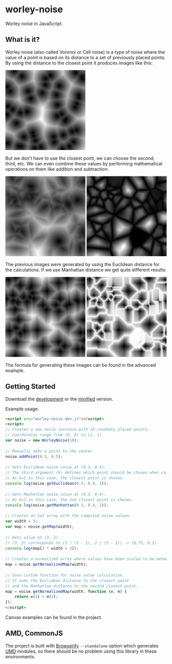 # worley-noise

Worley noise in JavaScript.

## What is it?
Worley noise (also called Voronoi or Cell noise) is a type of noise where the value of a point is based on its distance to a set of previously placed points. By using the distance to the closest point it produces images like this:

![](img/e1.png)

But we don't have to use the closest point, we can choose the second, third, etc. We can even combine these values by performing mathematical operations on them like addition and subtraction:

![](img/e2.png) ![](img/e3.png)

The previous images were generated by using the Euclidean distance for the calculations. If we use Manhattan distance we get quite different results:

![](img/m1.png) ![](img/m2.png)

The formula for generating these images can be found in the advanced example.

## Getting Started
Download the [development][max] or the [minified][min] version.

[max]: https://raw.githubusercontent.com/zsoltc/worley-noise/master/bin/worley-noise.dev.js
[min]: https://raw.githubusercontent.com/zsoltc/worley-noise/master/bin/worley-noise.min.js

Example usage:

```html
<script src="worley-noise.dev.js"></script>
<script>
// Creates a new noise instance with 10 randomly placed points.
// Coordinates range from (0, 0) to (1, 1).
var noise = new WorleyNoise(10);

// Manually adds a point to the center.
noise.addPoint(0.5, 0.5);

// Gets Euclidean noise value at (0.3, 0.4).
// The third argument (k) defines which point should be chosen when calculating the distance.
// As k=1 in this case, the closest point is chosen.
console.log(noise.getEuclidean(0.3, 0.4, 1));

// Gets Manhattan noise value at (0.3, 0.4).
// As k=2 in this case, the 2nd closest point is chosen.
console.log(noise.getManhattan(0.3, 0.4, 2));

// Creates an 5x5 array with the computed noise values.
var width = 5;
var map = noise.getMap(width);

// Gets value at (3, 2).
// (3, 2) corresponds to (3 / (5 - 1), 2 / (5 - 1)) -> (0.75, 0.5).
console.log(map[2 * width + 3]);

// Creates a normalized array where values have been scaled to be between 0 and 1.
map = noise.getNormalizedMap(width);

// Uses custom function for noise value calculation.
// It sums the Euclidean distance to the closest point
// and the Manhattan distance to the second closest point.
map = noise.getNormalizedMap(width, function (e, m) {
    return e(1) + m(2);
});
</script>
```
Canvas examples can be found in the project.

## AMD, CommonJS
The project is built with [Browserify](http://browserify.org) `--standalone` option which generates [UMD](http://davidbcalhoun.com/2014/what-is-amd-commonjs-and-umd/) modules, so there should be no problem using this library in these environments.
